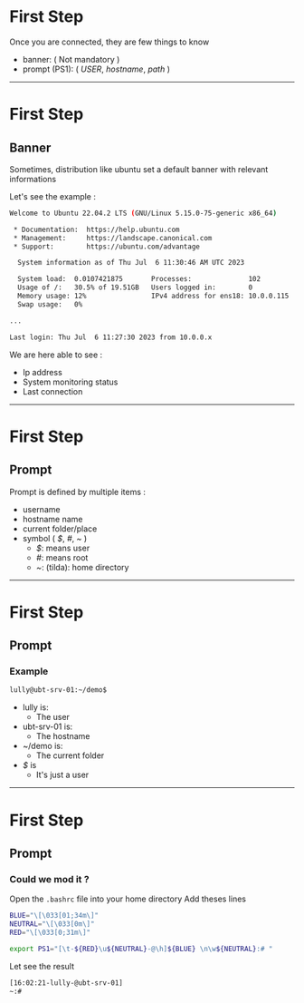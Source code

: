<!-- .slide: data-auto-animate -->
# First Step

Once you are connected, they are few things to know

+ banner:   ( Not mandatory )
+ prompt (PS1):   ( *USER*, *hostname*, *path* )

---
<!-- .slide: data-auto-animate -->
# First Step

## Banner

Sometimes, distribution like ubuntu set a default banner with relevant informations

Let's see the example :
```bash
Welcome to Ubuntu 22.04.2 LTS (GNU/Linux 5.15.0-75-generic x86_64)

 * Documentation:  https://help.ubuntu.com
 * Management:     https://landscape.canonical.com
 * Support:        https://ubuntu.com/advantage

  System information as of Thu Jul  6 11:30:46 AM UTC 2023

  System load:  0.0107421875       Processes:              102
  Usage of /:   30.5% of 19.51GB   Users logged in:        0
  Memory usage: 12%                IPv4 address for ens18: 10.0.0.115
  Swap usage:   0%

...

Last login: Thu Jul  6 11:27:30 2023 from 10.0.0.x
```

We are here able to see :
+ Ip address
+ System monitoring status
+ Last connection

---
<!-- .slide: data-auto-animate -->
# First Step

## Prompt

Prompt is defined by multiple items :
+ username
+ hostname name
+ current folder/place
+ symbol ( *$*, *#*, *~* )
  - *$*: means user
  - *#*: means root
  + *~*: (tilda): home directory

---
<!-- .slide: data-auto-animate -->
# First Step

## Prompt

### Example

```bash
lully@ubt-srv-01:~/demo$
```

+ lully is:
  + The user
+ ubt-srv-01 is:
  + The hostname
+ ~/demo is:
  + The current folder
+ *$* is
  + It's just a user

---
<!-- .slide: data-auto-animate -->
# First Step

## Prompt

### Could we mod it ?

Open the `.bashrc` file into your home directory
Add theses lines

```bash
BLUE="\[\033[01;34m\]"
NEUTRAL="\[\033[0m\]"
RED="\[\033[0;31m\]"

export PS1="[\t-${RED}\u${NEUTRAL}-@\h]${BLUE} \n\w${NEUTRAL}:# "
```

Let see the result

```bash
[16:02:21-lully-@ubt-srv-01]
~:#
```
